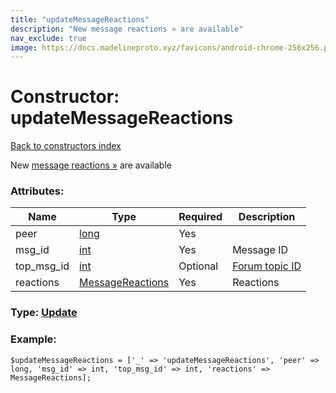 ```yaml
---
title: "updateMessageReactions"
description: "New message reactions » are available"
nav_exclude: true
image: https://docs.madelineproto.xyz/favicons/android-chrome-256x256.png
---
```

# Constructor: updateMessageReactions  
[Back to constructors index](/API_docs/constructors/index.html)



New [message reactions »](https://core.telegram.org/api/reactions) are available

### Attributes:

| Name     |    Type       | Required | Description |
|----------|---------------|----------|-------------|
|peer|[long](/API_docs/types/long.html) | Yes|
|msg\_id|[int](/API_docs/types/int.html) | Yes|Message ID|
|top\_msg\_id|[int](/API_docs/types/int.html) | Optional|[Forum topic ID](https://core.telegram.org/api/forum#forum-topics)|
|reactions|[MessageReactions](/API_docs/types/MessageReactions.html) | Yes|Reactions|



### Type: [Update](/API_docs/types/Update.html)


### Example:

```
$updateMessageReactions = ['_' => 'updateMessageReactions', 'peer' => long, 'msg_id' => int, 'top_msg_id' => int, 'reactions' => MessageReactions];
```  
